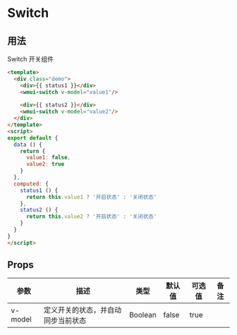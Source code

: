 # Switch

## 用法

Switch 开关组件

```html
<template>
  <div class="demo">
    <div>{{ status1 }}</div>
    <wmui-switch v-model="value1"/>
    
    <div>{{ status2 }}</div>
    <wmui-switch v-model="value2"/>
  </div>
</template>
<script>
export default {
  data () {
    return {
      value1: false,
      value2: true
    }
  },
  computed: {
    status1 () {
      return this.value1 ? '开启状态' : '关闭状态'
    },
    status2 () {
      return this.value2 ? '开启状态' : '关闭状态'
    }
  }
}
</script>
```

## Props


| 参数 | 描述 | 类型 | 默认值 | 可选值 | 备注 |
|------|-----|------|--------|-------| ---- |
| v-model  | 定义开关的状态，并自动同步当前状态 | Boolean | false | true  |  |